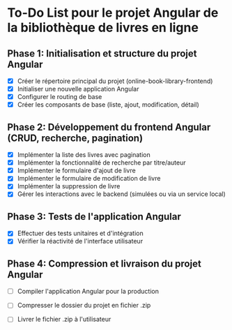 # To-Do List pour le projet Angular de la bibliothèque de livres en ligne

## Phase 1: Initialisation et structure du projet Angular
- [x] Créer le répertoire principal du projet (online-book-library-frontend)
- [x] Initialiser une nouvelle application Angular
- [x] Configurer le routing de base
- [x] Créer les composants de base (liste, ajout, modification, détail)

## Phase 2: Développement du frontend Angular (CRUD, recherche, pagination)
- [x] Implémenter la liste des livres avec pagination
- [x] Implémenter la fonctionnalité de recherche par titre/auteur
- [x] Implémenter le formulaire d'ajout de livre
- [x] Implémenter le formulaire de modification de livre
- [x] Implémenter la suppression de livre
- [x] Gérer les interactions avec le backend (simulées ou via un service local)

## Phase 3: Tests de l'application Angular
- [x] Effectuer des tests unitaires et d'intégration
- [x] Vérifier la réactivité de l'interface utilisateur

## Phase 4: Compression et livraison du projet Angular
- [ ] Compiler l'application Angular pour la production
- [ ] Compresser le dossier du projet en fichier .zip
- [ ] Livrer le fichier .zip à l'utilisateur


